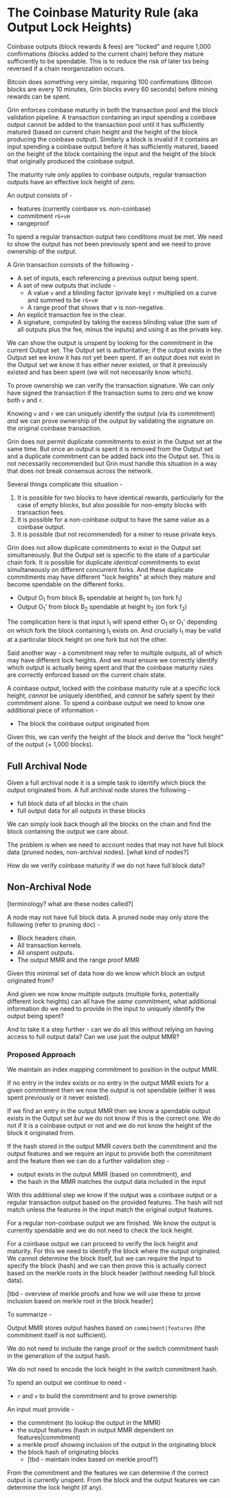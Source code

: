 # The Coinbase Maturity Rule (aka Output Lock Heights)

Coinbase outputs (block rewards & fees) are "locked" and require 1,000 confirmations (blocks added to the current chain) before they mature sufficiently to be spendable. This is to reduce the risk of later txs being reversed if a chain reorganization occurs.

Bitcoin does something very similar, requiring 100 confirmations (Bitcoin blocks are every 10 minutes, Grin blocks every 60 seconds) before mining rewards can be spent.

Grin enforces coinbase maturity in both the transaction pool and the block validation pipeline. A transaction containing an input spending a coinbase output cannot be added to the transaction pool until it has sufficiently matured (based on current chain height and the height of the block producing the coinbase output).
Similarly a block is invalid if it contains an input spending a coinbase output before it has sufficiently matured, based on the height of the block containing the input and the height of the block that originally produced the coinbase output.

The maturity rule _only_ applies to coinbase outputs, regular transaction outputs have an effective lock height of zero.

An output consists of -
  * features (currently coinbase vs. non-coinbase)
  * commitment `rG+vH`
  * rangeproof

To spend a regular transaction output two conditions must be met. We need to show the output has not been previously spent and we need to prove ownership of the output.

A Grin transaction consists of the following -

* A set of inputs, each referencing a previous output being spent.
* A set of new outputs that include -
  * A value `v` and a blinding factor (private key) `r` multiplied on a curve and summed to be `rG+vH`
  * A range proof that shows that v is non-negative.
* An explicit transaction fee in the clear.
* A signature, computed by taking the excess blinding value (the sum of all outputs plus the fee, minus the inputs) and using it as the private key.

We can show the output is unspent by looking for the commitment in the current Output set. The Output set is authoritative; if the output exists in the Output set we know it has not yet been spent. If an output does not exist in the Output set we know it has either never existed, or that it previously existed and has been spent (we will not necessarily know which).

To prove ownership we can verify the transaction signature. We can _only_ have signed the transaction if the transaction sums to zero _and_ we know both `v` and `r`.

Knowing `v` and `r` we can uniquely identify the output (via its commitment) _and_ we can prove ownership of the output by validating the signature on the original coinbase transaction.

Grin does not permit duplicate commitments to exist in the Output set at the same time.
But once an output is spent it is removed from the Output set and a duplicate commitment can be added back into the Output set.
This is not necessarily recommended but Grin must handle this situation in a way that does not break consensus across the network.

Several things complicate this situation -

1. It is possible for two blocks to have identical rewards, particularly for the case of empty blocks, but also possible for non-empty blocks with transaction fees.
1. It is possible for a non-coinbase output to have the same value as a coinbase output.
1. It is possible (but not recommended) for a miner to reuse private keys.

Grin does not allow duplicate commitments to exist in the Output set simultaneously.
But the Output set is specific to the state of a particular chain fork. It _is_ possible for duplicate _identical_ commitments to exist simultaneously on different concurrent forks.
And these duplicate commitments may have different "lock heights" at which they mature and become spendable on the different forks.

* Output O<sub>1</sub> from block B<sub>1</sub> spendable at height h<sub>1</sub> (on fork f<sub>1</sub>)
* Output O<sub>1</sub>' from block B<sub>2</sub> spendable at height h<sub>2</sub> (on fork f<sub>2</sub>)

The complication here is that input I<sub>1</sub> will spend either O<sub>1</sub> or O<sub>1</sub>' depending on which fork the block containing I<sub>1</sub> exists on. And crucially I<sub>1</sub> may be valid at a particular block height on one fork but not the other.

Said another way - a commitment may refer to multiple outputs, all of which may have different lock heights. And we _must_ ensure we correctly identify which output is actually being spent and that the coinbase maturity rules are correctly enforced based on the current chain state.

A coinbase output, locked with the coinbase maturity rule at a specific lock height, _cannot_ be uniquely identified, and _cannot_ be safely spent by their commitment alone. To spend a coinbase output we need to know one additional piece of information -

*  The block the coinbase output originated from

Given this, we can verify the height of the block and derive the "lock height" of the output (+ 1,000 blocks).

## Full Archival Node

Given a full archival node it is a simple task to identify which block the output originated from.
A full archival node stores the following -
* full block data of all blocks in the chain
* full output data for all outputs in these blocks

We can simply look back though all the blocks on the chain and find the block containing the output we care about.

The problem is when we need to account nodes that may not have full block data (pruned nodes, non-archival nodes).
[what kind of nodes?]

How do we verify coinbase maturity if we do not have full block data?

## Non-Archival Node

[terminology? what are these nodes called?]

A node may not have full block data.
A pruned node may only store the following (refer to pruning doc) -

* Block headers chain.
* All transaction kernels.
* All unspent outputs.
* The output MMR and the range proof MMR

Given this minimal set of data how do we know which block an output originated from?

And given we now know multiple outputs (multiple forks, potentially different lock heights) can all have the _same_ commitment, what additional information do we need to provide in the input to uniquely identify the output being spent?

And to take it a step further - can we do all this without relying on having access to full output data? Can we use just the output MMR?

### Proposed Approach

We maintain an index mapping commitment to position in the output MMR.

If no entry in the index exists or no entry in the output MMR exists for a given commitment then we now the output is not spendable (either it was spent previously or it never existed).

If we find an entry in the output MMR then we know a spendable output exists in the Output set _but_ we do not know if this is the correct one. We do not if it is a coinbase output or not and we do not know the height of the block it originated from.

If the hash stored in the output MMR covers both the commitment and the output features and we require an input to provide both the commitment and the feature then we can do a further validation step -
* output exists in the output MMR (based on commitment), and
* the hash in the MMR matches the output data included in the input

With this additional step we know if the output was a coinbase output or a regular transaction output based on the provided features.
The hash will not match unless the features in the input match the original output features.

For a regular non-coinbase output we are finished. We know the output is currently spendable and we do not need to check the lock height.

For a coinbase output we can proceed to verify the lock height and maturity. For this we need to identify the block where the output originated.
We cannot determine the block itself, but we can require the input to specify the block (hash) and we can then prove this is actually correct based on the merkle roots in the block header (without needing full block data).

[tbd - overview of merkle proofs and how we will use these to prove inclusion based on merkle root in the block header]


To summarize -

Output MMR stores output hashes based on `commitment|features` (the commitment itself is not sufficient).

We do not need to include the range proof or the switch commitment hash in the generation of the output hash.

We do not need to encode the lock height in the switch commitment hash.

To spend an output we continue to need -
  * `r` and `v` to build the commitment and to prove ownership

An input must provide -
  * the commitment (to lookup the output in the MMR)
  * the output features (hash in output MMR dependent on features|commitment)
  * a merkle proof showing inclusion of the output in the originating block
  * the block hash of originating blocks
    * [tbd - maintain index based on merkle proof?]

From the commitment and the features we can determine if the correct output is currently unspent.
From the block and the output features we can determine the lock height (if any).
